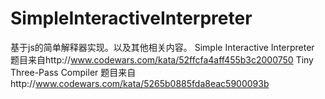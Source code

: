 # SimpleInteractiveInterpreter
基于js的简单解释器实现。以及其他相关内容。
Simple Interactive Interpreter 题目来自http://www.codewars.com/kata/52ffcfa4aff455b3c2000750
Tiny Three-Pass Compiler 题目来自http://www.codewars.com/kata/5265b0885fda8eac5900093b